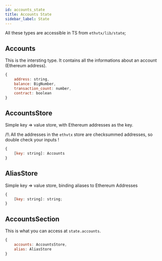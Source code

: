 ```yaml
---
id: accounts_state
title: Accounts State
sidebar_label: State
---
```


All these types are accessible in TS from `ethvtx/lib/state`;

## Accounts

This is the intersting type. It contains all the informations about an account (Ethereum address).

```jsx
{
    address: string,
    balance: BigNumber,
    transaction_count: number,
    contract: boolean
}
```

## AccountsStore

Simple key => value store, with Ethereum addresses as the key.

/!\ All the addresses in the `ethvtx` store are checksummed addresses, so double check your inputs !

```jsx
{
    [key: string]: Accounts
}
```

## AliasStore

Simple key => value store, binding aliases to Ethereum Addresses

```jsx
{
    [key: string]: string;
}
```

## AccountsSection

This is what you can access at `state.accounts`.

```jsx
{
    accounts: AccountsStore,
    alias: AliasStore
}
```


